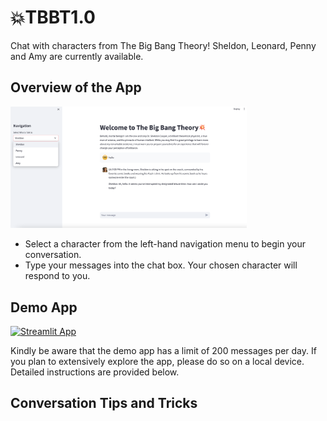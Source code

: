 # 💥TBBT1.0
Chat with characters from The Big Bang Theory! Sheldon, Leonard, Penny and Amy are currently available.

## Overview of the App

<img src="app.png" width="75%">

-  Select a character from the left-hand navigation menu to begin your conversation.
-  Type your messages into the chat box. Your chosen character will respond to you.

## Demo App

[![Streamlit App](https://static.streamlit.io/badges/streamlit_badge_black_white.svg)](https://talktotbbt10.streamlit.app/)

Kindly be aware that the demo app has a limit of 200 messages per day. If you plan to extensively explore the app, please do so on a local device. Detailed instructions are provided below.

## Conversation Tips and Tricks
